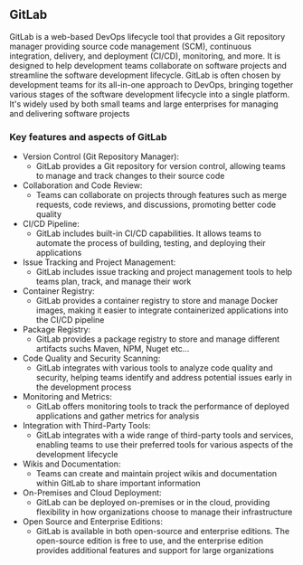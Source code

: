 ## GitLab
GitLab is a web-based DevOps lifecycle tool that provides a Git repository manager providing source code management (SCM), continuous integration, delivery, and deployment (CI/CD), monitoring, and more. It is designed to help development teams collaborate on software projects and streamline the software development lifecycle. GitLab is often chosen by development teams for its all-in-one approach to DevOps, bringing together various stages of the software development lifecycle into a single platform. It's widely used by both small teams and large enterprises for managing and delivering software projects
### Key features and aspects of GitLab
- Version Control (Git Repository Manager):
  - GitLab provides a Git repository for version control, allowing teams to manage and track changes to their source code
- Collaboration and Code Review:
  - Teams can collaborate on projects through features such as merge requests, code reviews, and discussions, promoting better code quality
- CI/CD Pipeline:
  - GitLab includes built-in CI/CD capabilities. It allows teams to automate the process of building, testing, and deploying their applications
- Issue Tracking and Project Management:
  - GitLab includes issue tracking and project management tools to help teams plan, track, and manage their work
- Container Registry:
  - GitLab provides a container registry to store and manage Docker images, making it easier to integrate containerized applications into the CI/CD pipeline
- Package Registry:
  - GitLab provides a package registry to store and manage different artifacts suchs Maven, NPM, Nuget etc...
- Code Quality and Security Scanning:
  - GitLab integrates with various tools to analyze code quality and security, helping teams identify and address potential issues early in the development process
- Monitoring and Metrics:
  - GitLab offers monitoring tools to track the performance of deployed applications and gather metrics for analysis
- Integration with Third-Party Tools:
  - GitLab integrates with a wide range of third-party tools and services, enabling teams to use their preferred tools for various aspects of the development lifecycle
- Wikis and Documentation:
  - Teams can create and maintain project wikis and documentation within GitLab to share important information
- On-Premises and Cloud Deployment:
  - GitLab can be deployed on-premises or in the cloud, providing flexibility in how organizations choose to manage their infrastructure
- Open Source and Enterprise Editions:
  - GitLab is available in both open-source and enterprise editions. The open-source edition is free to use, and the enterprise edition provides additional features and support for large organizations
